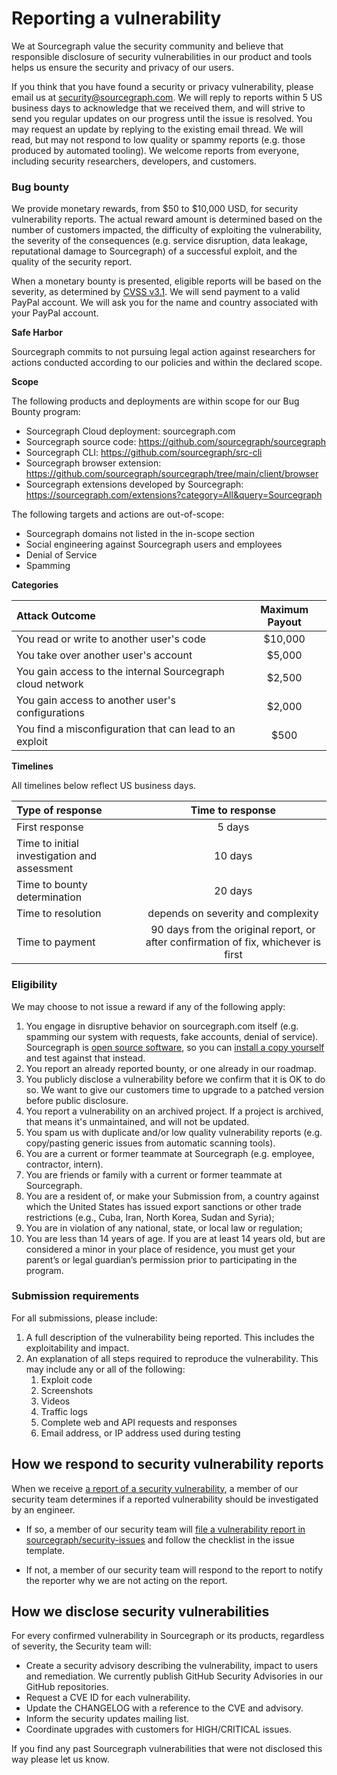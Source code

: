 # Reporting a vulnerability

We at Sourcegraph value the security community and believe that responsible disclosure of security vulnerabilities in our product and tools helps us ensure the security and privacy of our users. 

If you think that you have found a security or privacy vulnerability, please email us at <a href="mailto:security@sourcegraph.com">security@sourcegraph.com</a>. We will reply to reports within 5 US business days to acknowledge that we received them, and will strive to send you regular updates on our progress until the issue is resolved. You may request an update by replying to the existing email thread. We will read, but may not respond to low quality or spammy reports (e.g. those produced by automated tooling). We welcome reports from everyone, including security researchers, developers, and customers.

### Bug bounty

We provide monetary rewards, from $50 to $10,000 USD, for security vulnerability reports. The actual reward amount is determined based on the number of customers impacted, the difficulty of exploiting the vulnerability, the severity of the consequences (e.g. service disruption, data leakage, reputational damage to Sourcegraph) of a successful exploit, and the quality of the security report.

When a monetary bounty is presented, eligible reports will be based on the severity, as determined by [CVSS v3.1](https://www.first.org/cvss/calculator/3.1). We will send payment to a valid PayPal account. We will ask you for the name and country associated with your PayPal account.

**Safe Harbor**

Sourcegraph commits to not pursuing legal action against researchers for actions conducted according to our policies and within the declared scope.

**Scope**

The following products and deployments are within scope for our Bug Bounty program:

- Sourcegraph Cloud deployment: sourcegraph.com
- Sourcegraph source code: https://github.com/sourcegraph/sourcegraph
- Sourcegraph CLI: https://github.com/sourcegraph/src-cli
- Sourcegraph browser extension: https://github.com/sourcegraph/sourcegraph/tree/main/client/browser
- Sourcegraph extensions developed by Sourcegraph: https://sourcegraph.com/extensions?category=All&query=Sourcegraph

The following targets and actions are out-of-scope:
- Sourcegraph domains not listed in the in-scope section
- Social engineering against Sourcegraph users and employees
- Denial of Service
- Spamming

**Categories**

| Attack Outcome | Maximum Payout |
|:------------- | :----------: |
| You read or write to another user's code | $10,000 |
| You take over another user's account  | $5,000 |
| You gain access to the internal Sourcegraph cloud network | $2,500 |
| You gain access to another user's configurations | $2,000 |
| You find a misconfiguration that can lead to an exploit | $500 |

**Timelines**

All timelines below reflect US business days.

| Type of response       | Time to response     |
| :------------- | :----------: |
| First response| 5 days |
| Time to initial investigation and assessment | 10 days |
| Time to bounty determination | 20 days |
| Time to resolution | depends on severity and complexity |
| Time to payment | 90 days from the original report, or after confirmation of fix, whichever is first|

### Eligibility

We may choose to not issue a reward if any of the following apply:

1. You engage in disruptive behavior on sourcegraph.com itself (e.g. spamming our system with requests, fake accounts, denial of service). Sourcegraph is [open source software](https://github.com/sourcegraph/sourcegraph), so you can [install a copy yourself](https://docs.sourcegraph.com/#quickstart-guide) and test against that instead.
1. You report an already reported bounty, or one already in our roadmap.
1. You publicly disclose a vulnerability before we confirm that it is OK to do so. We want to give our customers time to upgrade to a patched version before public disclosure.
1. You report a vulnerability on an archived project. If a project is archived, that means it's unmaintained, and will not be updated.
1. You spam us with duplicate and/or low quality vulnerability reports (e.g. copy/pasting generic issues from automatic scanning tools).
1. You are a current or former teammate at Sourcegraph (e.g. employee, contractor, intern).
1. You are friends or family with a current or former teammate at Sourcegraph.
1. You are a resident of, or make your Submission from, a country against which the United States has issued export sanctions or other trade restrictions (e.g., Cuba, Iran, North Korea, Sudan and Syria);
1. You are in violation of any national, state, or local law or regulation;
1. You are less than 14 years of age. If you are at least 14 years old, but are considered a minor in your place of residence, you must get your parent’s or legal guardian’s permission prior to participating in the program.

### Submission requirements

For all submissions, please include:

1. A full description of the vulnerability being reported.  This includes the exploitability and impact.
1. An explanation of all steps required to reproduce the vulnerability. This may include any or all of the following:
    1. Exploit code
    1. Screenshots
    1. Videos
    1. Traffic logs
    1. Complete web and API requests and responses
    1. Email address, or IP address used during testing


## How we respond to security vulnerability reports

When we receive [a report of a security vulnerability](#submission-requirements), a member of our security team determines if a reported vulnerability should be investigated by an engineer.

- If so, a member of our security team will [file a vulnerability report in sourcegraph/security-issues](https://github.com/sourcegraph/security-issues/issues/new/choose) and follow the checklist in the issue template.

- If not, a member of our security team will respond to the report to notify the reporter why we are not acting on the report.

## How we disclose security vulnerabilities

For every confirmed vulnerability in Sourcegraph or its products, regardless of severity, the Security team will:

- Create a security advisory describing the vulnerability, impact to users and remediation. We currently publish GitHub Security Advisories in our GitHub repositories. 
- Request a CVE ID for each vulnerability.
- Update the CHANGELOG with a reference to the CVE and advisory.
- Inform the security updates mailing list.
- Coordinate upgrades with customers for HIGH/CRITICAL issues.

If you find any past Sourcegraph vulnerabilities that were not disclosed this way please let us know. 

